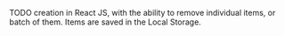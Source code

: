 TODO creation in React JS, with the ability to remove individual items, or batch of them. Items are saved in the Local Storage.
